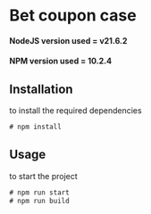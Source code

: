 # Bet coupon case

#### NodeJS version used = v21.6.2
#### NPM version used = 10.2.4

## Installation
to install the required dependencies
```javascript
# npm install
```
## Usage
to start the project
```javascript
# npm run start
# npm run build
```
